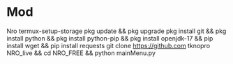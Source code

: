 # Mod
Nro
termux-setup-storage
pkg update && pkg upgrade
pkg install git && pkg install python && pkg install python-pip && pkg install openjdk-17 && pip install wget && pip install requests
git clone https://github.com tknopro NRO_live && cd NRO_FREE && python mainMenu.py
